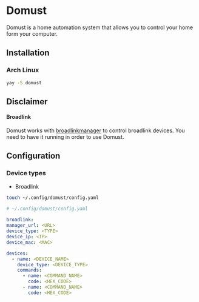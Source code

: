 
# Domust

Domust is a home automation system that allows you to control your home form your computer.

## Installation

### Arch Linux

```bash  
yay -S domust
```  

## Disclaimer

#### Broadlink
Domust works with [broadlinkmanager](https://github.com/t0mer/broadlinkmanager-docker) to control broadlink devices. You need to have it running in order to use Domust.

## Configuration

### Device types
- Broadlink

```bash  
touch ~/.config/domust/config.yaml  
```  

```yaml  
# ~/.config/domust/config.yaml  
  
broadlink:
manager_url: <URL>  
device_type: <TYPE>  
device_ip: <IP>  
device_mac: <MAC>

devices:
  - name: <DEVICE_NAME>
    device_type: <DEVICE_TYPE>
    commands:
      - name: <COMMAND_NAME>
        code: <HEX_CODE>
      - name: <COMMAND_NAME>
        code: <HEX_CODE>
```